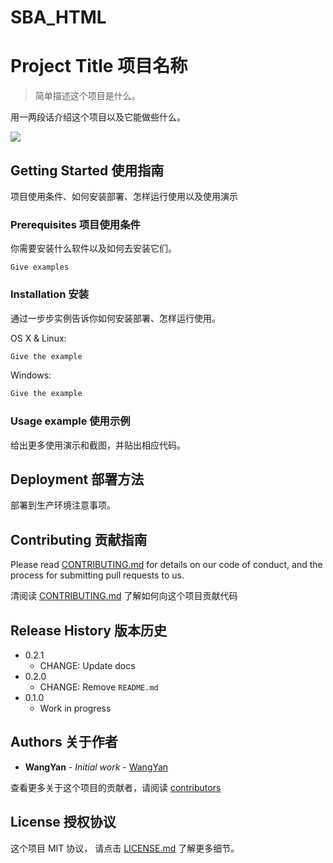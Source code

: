 # SBA_HTML
# Project Title 项目名称

> 简单描述这个项目是什么。


用一两段话介绍这个项目以及它能做些什么。

![](https://github.com/dbader/readme-template/raw/master/header.png)

## Getting Started 使用指南

项目使用条件、如何安装部署、怎样运行使用以及使用演示

### Prerequisites 项目使用条件

你需要安装什么软件以及如何去安装它们。

```
Give examples
```

### Installation 安装

通过一步步实例告诉你如何安装部署、怎样运行使用。

OS X & Linux:

```sh
Give the example
```

Windows:

```sh
Give the example
```

### Usage example 使用示例

给出更多使用演示和截图，并贴出相应代码。

## Deployment 部署方法

部署到生产环境注意事项。

## Contributing 贡献指南

Please read [CONTRIBUTING.md](#) for details on our code of conduct, and the process for submitting pull requests to us.

清阅读 [CONTRIBUTING.md](#) 了解如何向这个项目贡献代码

## Release History 版本历史

* 0.2.1
    * CHANGE: Update docs
* 0.2.0
    * CHANGE: Remove `README.md`
* 0.1.0
    * Work in progress

## Authors 关于作者

* **WangYan** - *Initial work* - [WangYan](https://wangyan.org)

查看更多关于这个项目的贡献者，请阅读 [contributors](#) 

## License 授权协议

这个项目 MIT 协议， 请点击 [LICENSE.md](LICENSE.md) 了解更多细节。